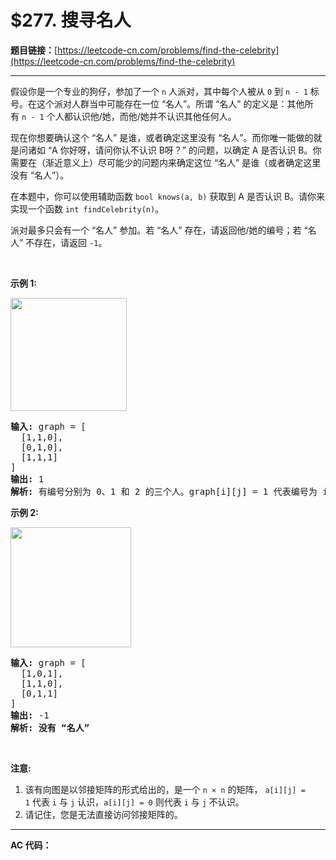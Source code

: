 # $277. 搜寻名人

**题目链接：**[https://leetcode-cn.com/problems/find-the-celebrity](https://leetcode-cn.com/problems/find-the-celebrity)

---

<div class="content__1Y2H">
 <div class="notranslate">
  <p>假设你是一个专业的狗仔，参加了一个&nbsp;<code>n</code>&nbsp;人派对，其中每个人被从&nbsp;<code>0</code>&nbsp;到&nbsp;<code>n - 1</code>&nbsp;标号。在这个派对人群当中可能存在一位&nbsp;“名人”。所谓 “名人” 的定义是：其他所有&nbsp;<code>n - 1</code>&nbsp;个人都认识他/她，而他/她并不认识其他任何人。</p> 
  <p>现在你想要确认这个 “名人” 是谁，或者确定这里没有&nbsp;“名人”。而你唯一能做的就是问诸如 “A&nbsp;你好呀，请问你认不认识&nbsp;B呀？”&nbsp;的问题，以确定 A 是否认识 B。你需要在（渐近意义上）尽可能少的问题内来确定这位 “名人” 是谁（或者确定这里没有 “名人”）。</p> 
  <p>在本题中，你可以使用辅助函数&nbsp;<code>bool knows(a, b)</code>&nbsp;获取到 A&nbsp;是否认识 B。请你来实现一个函数&nbsp;<code>int findCelebrity(n)</code>。</p> 
  <p>派对最多只会有一个 “名人” 参加。若&nbsp;“名人” 存在，请返回他/她的编号；若&nbsp;“名人”&nbsp;不存在，请返回&nbsp;<code>-1</code>。</p> 
  <p>&nbsp;</p> 
  <p><strong>示例 1:</strong></p> 
  <p><img style="height: 181px; width: 186px;" src="https://assets.leetcode.com/uploads/2019/02/02/277_example_1_bold.PNG" alt=""></p> 
  <pre class="language-text"><strong>输入: </strong>graph = [
&nbsp; [1,1,0],
&nbsp; [0,1,0],
&nbsp; [1,1,1]
]
<strong>输出: </strong>1
<strong>解析: </strong>有编号分别为 0、1 和 2 的三个人。graph[i][j] = 1 代表编号为 i 的人认识编号为 j 的人，而 graph[i][j] = 0 则代表编号为 i 的人不认识编号为 j 的人。“名人” 是编号 1 的人，因为 0 和 2 均认识他/她，但 1 不认识任何人。
</pre> 
  <p><strong>示例&nbsp;2:</strong></p> 
  <p><img style="height: 192px; width: 193px;" src="https://assets.leetcode.com/uploads/2019/02/02/277_example_2.PNG" alt=""></p> 
  <pre class="language-text"><strong>输入: </strong>graph = [
&nbsp; [1,0,1],
&nbsp; [1,1,0],
&nbsp; [0,1,1]
]
<strong>输出: </strong>-1
<strong>解析: 没有 “名人”</strong>
</pre> 
  <p>&nbsp;</p> 
  <p><strong>注意:</strong></p> 
  <ol> 
   <li>该有向图是以邻接矩阵的形式给出的，是一个&nbsp;<code>n ×&nbsp;n</code>&nbsp;的矩阵，&nbsp;<code>a[i][j] = 1</code>&nbsp;代表&nbsp;<code>i</code>&nbsp;与&nbsp;<code>j</code>&nbsp;认识，<code>a[i][j] = 0</code>&nbsp;则代表&nbsp;<code>i</code>&nbsp;与&nbsp;<code>j</code>&nbsp;不认识。</li> 
   <li>请记住，您是无法直接访问邻接矩阵的。</li> 
  </ol> 
 </div>
</div>

---

**AC 代码：**

```java

```